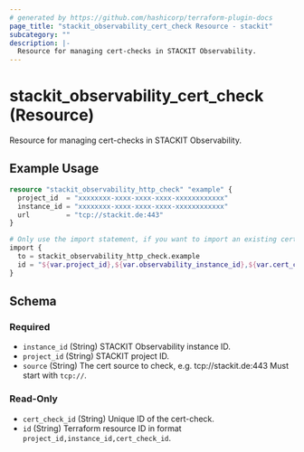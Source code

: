 ```yaml
---
# generated by https://github.com/hashicorp/terraform-plugin-docs
page_title: "stackit_observability_cert_check Resource - stackit"
subcategory: ""
description: |-
  Resource for managing cert-checks in STACKIT Observability.
---
```


# stackit_observability_cert_check (Resource)

Resource for managing cert-checks in STACKIT Observability.

## Example Usage

```terraform
resource "stackit_observability_http_check" "example" {
  project_id  = "xxxxxxxx-xxxx-xxxx-xxxx-xxxxxxxxxxxx"
  instance_id = "xxxxxxxx-xxxx-xxxx-xxxx-xxxxxxxxxxxx"
  url         = "tcp://stackit.de:443"
}

# Only use the import statement, if you want to import an existing cert-check
import {
  to = stackit_observability_http_check.example
  id = "${var.project_id},${var.observability_instance_id},${var.cert_check_id}"
}
```

<!-- schema generated by tfplugindocs -->
## Schema

### Required

- `instance_id` (String) STACKIT Observability instance ID.
- `project_id` (String) STACKIT project ID.
- `source` (String) The cert source to check, e.g. tcp://stackit.de:443 Must start with `tcp://`.

### Read-Only

- `cert_check_id` (String) Unique ID of the cert-check.
- `id` (String) Terraform resource ID in format `project_id,instance_id,cert_check_id`.
